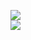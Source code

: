 [![](https://img.shields.io/badge/Made%20With-Github%20Spray-lightgrey.svg?style=for-the-badge&logo=github)](https://github.com/Annihil/github-spray#14013)  
[![](https://i.imgur.com/2DrTn0Z.gif)](https://github.com/Annihil/github-spray)